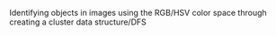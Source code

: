 Identifying objects in images using the RGB/HSV color space through creating a cluster data structure/DFS
